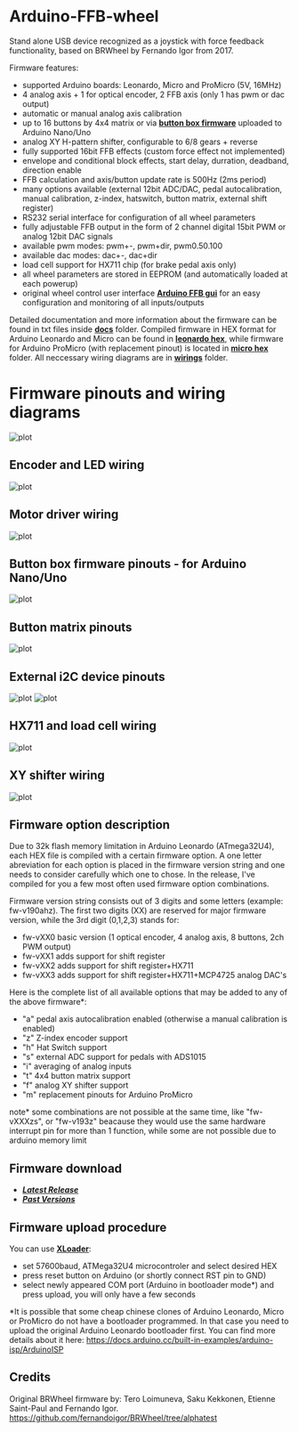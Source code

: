 # Arduino-FFB-wheel
Stand alone USB device recognized as a joystick with force feedback functionality, based on BRWheel by Fernando Igor from 2017.

Firmware features:
- supported Arduino boards: Leonardo, Micro and ProMicro (5V, 16MHz)
- 4 analog axis + 1 for optical encoder, 2 FFB axis (only 1 has pwm or dac output)
- automatic or manual analog axis calibration
- up to 16 buttons by 4x4 matrix or via **[button box firmware](https://github.com/ranenbg/Arduino-FFB-wheel/tree/master/tx_rw_ferrari_458_wheel_emu_16buttons)** uploaded to Arduino Nano/Uno
- analog XY H-pattern shifter, configurable to 6/8 gears + reverse
- fully supported 16bit FFB effects (custom force effect not implemented)
- envelope and conditional block effects, start delay, durration, deadband, direction enable
- FFB calculation and axis/button update rate is 500Hz (2ms period)
- many options available (external 12bit ADC/DAC, pedal autocalibration, manual calibration, z-index, hatswitch, button matrix, external shift register)
- RS232 serial interface for configuration of all wheel parameters
- fully adjustable FFB output in the form of 2 channel digital 15bit PWM or analog 12bit DAC signals
- available pwm modes: pwm+-, pwm+dir, pwm0.50.100
- available dac modes: dac+-, dac+dir
- load cell support for HX711 chip (for brake pedal axis only)
- all wheel parameters are stored in EEPROM (and automatically loaded at each powerup)
- original wheel control user interface **[Arduino FFB gui](https://github.com/ranenbg/Arduino-FFB-gui)** for an easy configuration and monitoring of all inputs/outputs 

Detailed documentation and more information about the firmware can be found in txt files inside **[docs](https://github.com/ranenbg/Arduino-FFB-wheel/tree/master/brWheel_my/docs)** folder. Compiled firmware in HEX format for Arduino Leonardo and Micro can be found in **[leonardo hex](https://github.com/ranenbg/Arduino-FFB-wheel/tree/master/brWheel_my/leonardo%20hex)**, while firmware for Arduino ProMicro (with replacement pinout) is located in **[micro hex](https://github.com/ranenbg/Arduino-FFB-wheel/tree/master/brWheel_my/micro%20hex)** folder. All neccessary wiring diagrams are in **[wirings](https://github.com/ranenbg/Arduino-FFB-wheel/tree/master/brWheel_my/wirings)** folder.

# Firmware pinouts and wiring diagrams
![plot](./brWheel_my/wirings/Firmware-v19x%20pinout.png)
## Encoder and LED wiring
![plot](./brWheel_my/wirings/encoder_ffb_clip_led_wiring_diagram.png)
## Motor driver wiring
![plot](./brWheel_my/wirings/bts7960_wiring_diagram.png)
## Button box firmware pinouts - for Arduino Nano/Uno
![plot](./brWheel_my/wirings/Firmware-vXX1%20button%20box%20pinout.png)
## Button matrix pinouts
![plot](./brWheel_my/wirings/button_matrix_wiring_diagram.png)
## External i2C device pinouts
![plot](./brWheel_my/wirings/ads1015_wiring_diagram.png)
![plot](./brWheel_my/wirings/mcp4725_wiring_diagram.png)
## HX711 and load cell wiring
![plot](./brWheel_my/wirings/HX711_load_cell_wiring_diagram.png)
## XY shifter wiring
![plot](./brWheel_my/wirings/XY_shifter_wiring_diagram.png)

## Firmware option description
Due to 32k flash memory limitation in Arduino Leonardo (ATmega32U4), each HEX file is compiled with a certain firmware option. A one letter abreviation for each option is placed in the firmware version string and one needs to consider carefully which one to chose. In the release, I've compiled for you a few most often used firmware option combinations.

Firmware version string consists out of 3 digits and some letters (example: fw-v190ahz). The first two digits (XX) are reserved for major firmware version, while the 3rd digit (0,1,2,3) stands for:
- fw-vXX0 basic version (1 optical encoder, 4 analog axis, 8 buttons, 2ch PWM output)
- fw-vXX1 adds support for shift register 
- fw-vXX2 adds support for shift register+HX711
- fw-vXX3 adds support for shift register+HX711+MCP4725 analog DAC's

 Here is the complete list of all available options that may be added to any of the above firmware*:
- "a" pedal axis autocalibration enabled (otherwise a manual calibration is enabled)
- "z" Z-index encoder support
- "h" Hat Switch support
- "s" external ADC support for pedals with ADS1015
- "i" averaging of analog inputs
- "t" 4x4 button matrix support
- "f" analog XY shifter support
- "m" replacement pinouts for Arduino ProMicro

note* some combinations are not possible at the same time, like "fw-vXXXzs", or "fw-v193z" beacause they would use the same hardware interrupt pin for more than 1 function, while some are not possible due to arduino memory limit

## Firmware download

+ ***[Latest Release](https://github.com/ranenbg/Arduino-FFB-wheel/releases/latest)***
+ ***[Past Versions](https://github.com/ranenbg/Arduino-FFB-wheel/releases)***

## Firmware upload procedure
You can use **[XLoader](https://github.com/ranenbg/Arduino-FFB-wheel/tree/master/XLoader)**:
- set 57600baud, ATMega32U4 microcontroler and select desired HEX
- press reset button on Arduino (or shortly connect RST pin to GND)
- select newly appeared COM port (Arduino in bootloader mode*) and press upload, you will only have a few seconds

*It is possible that some cheap chinese clones of Arduino Leonardo, Micro or ProMicro do not have a bootloader programmed. In that case you need to upload the original Arduino Leonardo bootloader first. You can find more details about it here: https://docs.arduino.cc/built-in-examples/arduino-isp/ArduinoISP

## Credits

Original BRWheel firmware by: Tero Loimuneva, Saku Kekkonen, Etienne Saint-Paul and Fernando Igor.
https://github.com/fernandoigor/BRWheel/tree/alphatest
